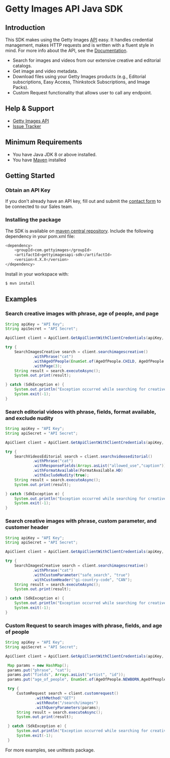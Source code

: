 # Getty Images API Java SDK

## Introduction
This SDK makes using the Getty Images [API](http://developers.gettyimages.com) easy. It handles credential management, makes HTTP requests and is written with a fluent style in mind. For more info about the API, see the [Documentation](https://developers.gettyimages.com/api/).

* Search for images and videos from our extensive creative and editorial catalogs.
* Get image and video metadata.
* Download files using your Getty Images products (e.g., Editorial subscriptions, Easy Access, Thinkstock Subscriptions, and Image Packs).
* Custom Request functionality that allows user to call any endpoint.

## Help & Support

* [Getty Images API](http://developers.gettyimages.com/)
* [Issue Tracker](https://github.com/gettyimages/gettyimages-api_java/issues)

## Minimum Requirements

* You have Java JDK 8 or above installed.
* You have [Maven](https://maven.apache.org/) installed

## Getting Started

### Obtain an API Key

If you don't already have an API key, fill out and submit the [contact form](http://engage.gettyimages.com/api-contact) to be connected to our Sales team.

### Installing the package

The SDK is available on [maven central repository](https://search.maven.org/). 
Include the following dependency in your pom.xml file:
```sh
<dependency>
    <groupId>com.gettyimages</groupId>
    <artifactId>gettyimagesapi-sdk</artifactId>
    <version>X.X.X</version>
</dependency>
```

Install in your workspace with:
```sh
$ mvn install
```

## Examples

### Search creative images with phrase, age of people, and page

```java
String apiKey = "API Key";
String apiSecret = "API Secret";

ApiClient client = ApiClient.GetApiClientWithClientCredentials(apiKey, apiSecret);

try {
    SearchImagesCreative search = client.searchimagescreative()
            .withPhrase("cat")
            .withAgeOfPeople(EnumSet.of(AgeOfPeople.CHILD, AgeOfPeople.BABY,AgeOfPeople.ADULT))
            .withPage(3);
    String result = search.executeAsync();
    System.out.print(result);

} catch (SdkException e) {
    System.out.println("Exception occurred while searching for creative images: " + e.getLocalizedMessage());
    System.exit(-1);
}
```

### Search editorial videos with phrase, fields, format available, and exclude nudity

```java
String apiKey = "API Key";
String apiSecret = "API Secret";

ApiClient client = ApiClient.GetApiClientWithClientCredentials(apiKey, apiSecret);

try {
    SearchVideosEditorial search = client.searchvideoseditorial()
            .withPhrase("cat")
            .withResponseFields(Arrays.asList("allowed_use","caption"))
            .withFormatAvailable(FormatAvailable.HD)
            .withExcludeNudity(true);
    String result = search.executeAsync();
    System.out.print(result);

} catch (SdkException e) {
    System.out.println("Exception occurred while searching for creative images: " + e.getLocalizedMessage());
    System.exit(-1);
}
```

### Search creative images with phrase, custom parameter, and customer header
```java
String apiKey = "API Key";
String apiSecret = "API Secret";

ApiClient client = ApiClient.GetApiClientWithClientCredentials(apiKey, apiSecret);

try {
    SearchImagesCreative search = client.searchimagescreative()
            .withPhrase("cat")
            .withCustomParameter("safe_search", "true")
            .withCustomHeader("gi-country-code", "CAN");
    String result = search.executeAsync();
    System.out.print(result);

} catch (SdkException e) {
    System.out.println("Exception occurred while searching for creative images: " + e.getLocalizedMessage());
    System.exit(-1);
}
```

### Custom Request to search images with phrase, fields, and age of people

```java
String apiKey = "API Key";
String apiSecret = "API Secret";

ApiClient client = ApiClient.GetApiClientWithClientCredentials(apiKey, apiSecret);

 Map params = new HashMap();
 params.put("phrase", "cat");
 params.put("fields", Arrays.asList("artist", "id"));
 params.put("age_of_people", EnumSet.of(AgeOfPeople.NEWBORN,AgeOfPeople.BABY,AgeOfPeople.CHILD));

 try {
     CustomRequest search = client.customrequest()
             .withMethod("GET")
             .withRoute("/search/images")
             .withQueryParameters(params);
     String result = search.executeAsync();
     System.out.print(result);

 } catch (SdkException e) {
     System.out.println("Exception occurred while searching for creative images: " + e.getLocalizedMessage());
     System.exit(-1);
 }
```

For more examples, see unittests package.
